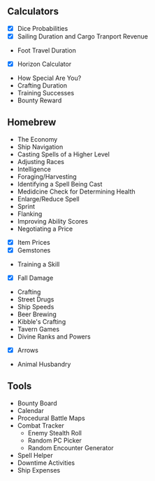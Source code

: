 ## Calculators
* [x] Dice Probabilities
* [x] Sailing Duration and Cargo Tranport Revenue
* Foot Travel Duration
* [x] Horizon Calculator
* How Special Are You?
* Crafting Duration
* Training Successes
* Bounty Reward

## Homebrew
* The Economy
* Ship Navigation
* Casting Spells of a Higher Level
* Adjusting Races
* Intelligence
* Foraging/Harvesting
* Identifying a Spell Being Cast
* Medidcine Check for Determining Health
* Enlarge/Reduce Spell
* Sprint
* Flanking
* Improving Ability Scores
* Negotiating a Price
* [x] Item Prices
* [x] Gemstones
* Training a Skill
* [x] Fall Damage
* Crafting
* Street Drugs
* Ship Speeds
* Beer Brewing
* Kibble's Crafting
* Tavern Games
* Divine Ranks and Powers
* [x] Arrows
* Animal Husbandry

## Tools
* Bounty Board
* Calendar
* Procedural Battle Maps
* Combat Tracker
    * Enemy Stealth Roll
    * Random PC Picker
    * Random Encounter Generator
* Spell Helper
* Downtime Activities
* Ship Expenses
